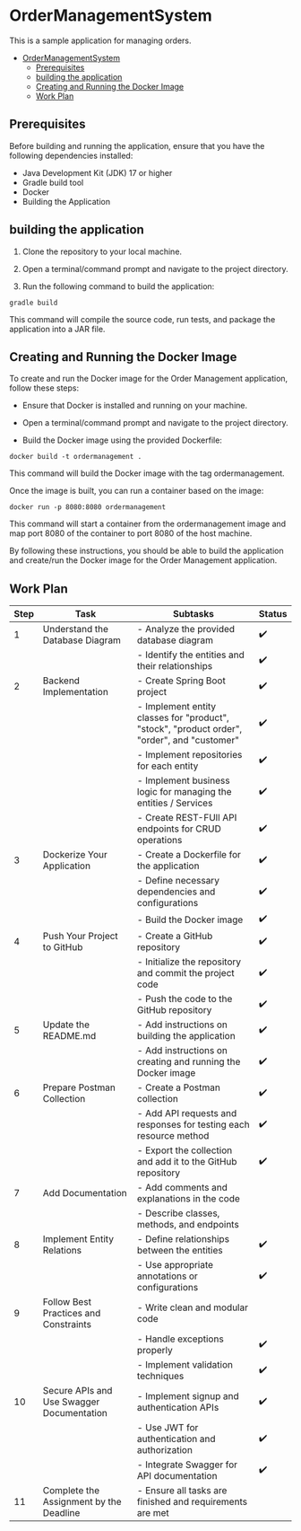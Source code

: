 # OrderManagementSystem
This is a sample application for managing orders.

<!-- TOC -->
* [OrderManagementSystem](#ordermanagementsystem)
  * [Prerequisites](#prerequisites)
  * [building the application](#building-the-application)
  * [Creating and Running the Docker Image](#creating-and-running-the-docker-image)
  * [Work Plan](#work-plan)
<!-- TOC -->

## Prerequisites
Before building and running the application, ensure that you have the following dependencies installed:

- Java Development Kit (JDK) 17 or higher
- Gradle build tool
- Docker
- Building the Application

## building the application

1. Clone the repository to your local machine.

2. Open a terminal/command prompt and navigate to the project directory.

3. Run the following command to build the application:

```
gradle build
```
This command will compile the source code, run tests, and package the application into a JAR file.

## Creating and Running the Docker Image
To create and run the Docker image for the Order Management application, follow these steps:

- Ensure that Docker is installed and running on your machine.

- Open a terminal/command prompt and navigate to the project directory.

- Build the Docker image using the provided Dockerfile:

```
docker build -t ordermanagement .
```
This command will build the Docker image with the tag ordermanagement.

Once the image is built, you can run a container based on the image:

```
docker run -p 8080:8080 ordermanagement
```
This command will start a container from the ordermanagement image and map port 8080 of the container to port 8080 of the host machine.

By following these instructions, you should be able to build the application and create/run the Docker image for the Order Management application.

## Work Plan
| Step | Task                                      | Subtasks                                                                                    | Status             |
|------|-------------------------------------------|---------------------------------------------------------------------------------------------|--------------------|
| 1    | Understand the Database Diagram           | - Analyze the provided database diagram                                                     | :heavy_check_mark: |
|      |                                           | - Identify the entities and their relationships                                             | :heavy_check_mark: |
| 2    | Backend Implementation                    | - Create Spring Boot project                                                                | :heavy_check_mark: |
|      |                                           | - Implement entity classes for "product", "stock", "product order", "order", and "customer" | :heavy_check_mark: |
|      |                                           | - Implement repositories for each entity                                                    | :heavy_check_mark: |
|      |                                           | - Implement business logic for managing the entities / Services                             | :heavy_check_mark: |
|      |                                           | - Create REST-FUll API endpoints for CRUD operations                                        | :heavy_check_mark: |
| 3    | Dockerize Your Application                | - Create a Dockerfile for the application                                                   | :heavy_check_mark: |
|      |                                           | - Define necessary dependencies and configurations                                          | :heavy_check_mark: |
|      |                                           | - Build the Docker image                                                                    | :heavy_check_mark: |
| 4    | Push Your Project to GitHub               | - Create a GitHub repository                                                                | :heavy_check_mark: |
|      |                                           | - Initialize the repository and commit the project code                                     | :heavy_check_mark: |
|      |                                           | - Push the code to the GitHub repository                                                    | :heavy_check_mark: |
| 5    | Update the README.md                      | - Add instructions on building the application                                              | :heavy_check_mark: |
|      |                                           | - Add instructions on creating and running the Docker image                                 | :heavy_check_mark: |
| 6    | Prepare Postman Collection                | - Create a Postman collection                                                               | :heavy_check_mark: |
|      |                                           | - Add API requests and responses for testing each resource method                           | :heavy_check_mark: |
|      |                                           | - Export the collection and add it to the GitHub repository                                 | :heavy_check_mark: |
| 7    | Add Documentation                         | - Add comments and explanations in the code                                                 |                    |
|      |                                           | - Describe classes, methods, and endpoints                                                  |                    |
| 8    | Implement Entity Relations                | - Define relationships between the entities                                                 | :heavy_check_mark: |
|      |                                           | - Use appropriate annotations or configurations                                             | :heavy_check_mark: |
| 9    | Follow Best Practices and Constraints     | - Write clean and modular code                                                              |                    |
|      |                                           | - Handle exceptions properly                                                                | :heavy_check_mark: |
|      |                                           | - Implement validation techniques                                                           | :heavy_check_mark: |
| 10   | Secure APIs and Use Swagger Documentation | - Implement signup and authentication APIs                                                  | :heavy_check_mark: |
|      |                                           | - Use JWT for authentication and authorization                                              | :heavy_check_mark: |
|      |                                           | - Integrate Swagger for API documentation                                                   | :heavy_check_mark: |
| 11   | Complete the Assignment by the Deadline   | - Ensure all tasks are finished and requirements are met                                    |                    |
